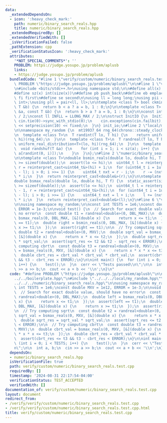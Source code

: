 ```yaml
---
data:
  _extendedDependsOn:
  - icon: ':heavy_check_mark:'
    path: numeric/binary_search_reals.hpp
    title: numeric/binary_search_reals.hpp
  _extendedRequiredBy: []
  _extendedVerifiedWith: []
  _isVerificationFailed: false
  _pathExtension: cpp
  _verificationStatusIcon: ':heavy_check_mark:'
  attributes:
    '*NOT_SPECIAL_COMMENTS*': ''
    PROBLEM: https://judge.yosupo.jp/problem/aplusb
    links:
    - https://judge.yosupo.jp/problem/aplusb
  bundledCode: "#line 1 \"verify/custom/numeric/binary_search_reals.test.cpp\"\n#define\
    \ PROBLEM \"https://judge.yosupo.jp/problem/aplusb\"\n\n#line 1 \"verify/boilerplate.hpp\"\
    \n#include <bits/stdc++.h>\nusing namespace std;\n\n#define all(x) begin(x), end(x)\n\
    #define sz(x) int(size(x))\n#define pb push_back\n#define eb emplace_back\n#define\
    \ fi first\n#define se second\n\nusing ll = long long;\nusing pii = pair<int,\
    \ int>;\nusing pll = pair<ll, ll>;\n\ntemplate <class T> bool ckmin(T &a, const\
    \ T &b) {\n  return b < a ? a = b, 1 : 0;\n}\n\ntemplate <class T> bool ckmax(T\
    \ &a, const T &b) {\n  return b > a ? a = b, 1 : 0;\n}\n\nconst int INF = INT_MAX\
    \ / 2;\nconst ll INFLL = LLONG_MAX / 2;\n\nstruct InitIO {\n  InitIO() {\n   \
    \ cin.tie(0)->sync_with_stdio(0);\n    cin.exceptions(cin.failbit);\n    cout\
    \ << setprecision(10) << fixed;\n  }\n} init_io;\n#line 2 \"local/my_random.hpp\"\
    \n\nnamespace my_random {\n  mt19937_64 rng_64(chrono::steady_clock::now().time_since_epoch().count());\n\
    \n  template <class T>\n  T randint(T lo, T hi) {\n    return uniform_int_distribution<T>(lo,\
    \ hi)(rng_64);\n  }\n\n  template <class T>\n  T randreal(T lo, T hi) {\n    return\
    \ uniform_real_distribution<T>(lo, hi)(rng_64);\n  }\n\n  template <class T>\n\
    \  void randshuf(T &a) {\n    for (int i = 1; i < sz(a); i++) {\n      swap(a[i],\
    \ a[randint(0, i)]);\n    }\n  }\n};\n#line 2 \"numeric/binary_search_reals.hpp\"\
    \n\ntemplate <class T>\ndouble bsmin_reals(double lo, double hi, T f) {\n  static_assert(sizeof(uint64_t)\
    \ >= sizeof(double));\n  assert(lo <= hi);\n  uint64_t l = reinterpret_cast<uint64_t&>(lo),\
    \ r = reinterpret_cast<uint64_t&>(hi) + 1;\n  for (uint64_t i = 1ull << __lg(r\
    \ - l); i > 0; i >>= 1) {\n    uint64_t nxt = r - i;\n    r -= (nxt >= l && f(reinterpret_cast<double&>(nxt)))\
    \ * i;\n  }\n  return reinterpret_cast<double&>(r);\n}\n\ntemplate <class T>\n\
    double bsmax_reals(double lo, double hi, T f) {\n  static_assert(sizeof(uint64_t)\
    \ >= sizeof(double));\n  assert(lo <= hi);\n  uint64_t l = reinterpret_cast<uint64_t&>(lo)\
    \ - 1, r = reinterpret_cast<uint64_t&>(hi);\n  for (uint64_t i = 1ull << __lg(r\
    \ - l); i > 0; i >>= 1) {\n    uint64_t nxt = l + i;\n    l += (nxt <= r && f(reinterpret_cast<double&>(nxt)))\
    \ * i;\n  }\n  return reinterpret_cast<double&>(l);\n}\n#line 6 \"verify/custom/numeric/binary_search_reals.test.cpp\"\
    \n\nusing namespace my_random;\n\nconst int TESTS = 1e6;\nconst double MXV = 1e12,\
    \ ERROR = 1e-3;\n\nvoid test() {\n  // Search for exact double value, should have\
    \ no error\n  const double t1 = randreal<double>(0, DBL_MAX);\n  double left =\
    \ bsmax_reals(0, DBL_MAX, [&](double x) {\n    return x <= t1;\n  });\n  assert(left\
    \ == t1);\n  double right = bsmin_reals(0, DBL_MAX, [&](double x) {\n    return\
    \ x >= t1;\n  });\n  assert(right == t1);\n\n  // Try computing sqrt\n  const\
    \ double t2 = randreal<double>(0, MXV);\n  double sqrt_val = bsmax_reals(0, MXV,\
    \ [&](double x) {\n    return x * x <= t2;\n  });\n  double sqrt_res = sqrt_val\
    \ * sqrt_val;\n  assert(sqrt_res <= t2 && t2 - sqrt_res < ERROR);\n\n  // Try\
    \ computing cbrt\n  const double t3 = randreal<double>(0, MXV);\n  double cbrt_val\
    \ = bsmax_reals(0, MXV, [&](double x) {\n    return x * x * x <= t3;\n  });\n\
    \  double cbrt_res = cbrt_val * cbrt_val * cbrt_val;\n  assert(cbrt_res <= t3\
    \ && t3 - cbrt_res < ERROR);\n}\n\nint main() {\n  for (int i = 0; i < TESTS;\
    \ i++) {\n    test();\n  }\n  cerr << \"Tests passed\\n\";\n\n  int a, b;\n  cin\
    \ >> a >> b;\n  cout << a + b << '\\n';\n}\n"
  code: "#define PROBLEM \"https://judge.yosupo.jp/problem/aplusb\"\n\n#include \"\
    ../../boilerplate.hpp\"\n#include \"../../../local/my_random.hpp\"\n#include \"\
    ../../../numeric/binary_search_reals.hpp\"\n\nusing namespace my_random;\n\nconst\
    \ int TESTS = 1e6;\nconst double MXV = 1e12, ERROR = 1e-3;\n\nvoid test() {\n\
    \  // Search for exact double value, should have no error\n  const double t1 =\
    \ randreal<double>(0, DBL_MAX);\n  double left = bsmax_reals(0, DBL_MAX, [&](double\
    \ x) {\n    return x <= t1;\n  });\n  assert(left == t1);\n  double right = bsmin_reals(0,\
    \ DBL_MAX, [&](double x) {\n    return x >= t1;\n  });\n  assert(right == t1);\n\
    \n  // Try computing sqrt\n  const double t2 = randreal<double>(0, MXV);\n  double\
    \ sqrt_val = bsmax_reals(0, MXV, [&](double x) {\n    return x * x <= t2;\n  });\n\
    \  double sqrt_res = sqrt_val * sqrt_val;\n  assert(sqrt_res <= t2 && t2 - sqrt_res\
    \ < ERROR);\n\n  // Try computing cbrt\n  const double t3 = randreal<double>(0,\
    \ MXV);\n  double cbrt_val = bsmax_reals(0, MXV, [&](double x) {\n    return x\
    \ * x * x <= t3;\n  });\n  double cbrt_res = cbrt_val * cbrt_val * cbrt_val;\n\
    \  assert(cbrt_res <= t3 && t3 - cbrt_res < ERROR);\n}\n\nint main() {\n  for\
    \ (int i = 0; i < TESTS; i++) {\n    test();\n  }\n  cerr << \"Tests passed\\\
    n\";\n\n  int a, b;\n  cin >> a >> b;\n  cout << a + b << '\\n';\n}"
  dependsOn:
  - numeric/binary_search_reals.hpp
  isVerificationFile: true
  path: verify/custom/numeric/binary_search_reals.test.cpp
  requiredBy: []
  timestamp: '2024-08-31 22:17:54-04:00'
  verificationStatus: TEST_ACCEPTED
  verifiedWith: []
documentation_of: verify/custom/numeric/binary_search_reals.test.cpp
layout: document
redirect_from:
- /verify/verify/custom/numeric/binary_search_reals.test.cpp
- /verify/verify/custom/numeric/binary_search_reals.test.cpp.html
title: verify/custom/numeric/binary_search_reals.test.cpp
---
```

